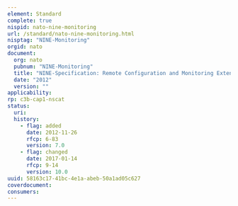 ```yaml
---
element: Standard
complete: true
nispid: nato-nine-monitoring
url: /standard/nato-nine-monitoring.html
nisptag: "NINE-Monitoring"
orgid: nato
document:
  org: nato
  pubnum: "NINE-Monitoring"
  title: "NINE-Specification: Remote Configuration and Monitoring Extension, v.1.0.3"
  date: "2012"
  version: ""
applicability:
rp: c3b-cap1-nscat
status:
  uri: 
  history: 
    - flag: added
      date: 2012-11-26
      rfcp: 6-83
      version: 7.0
    - flag: changed
      date: 2017-01-14
      rfcp: 9-14
      version: 10.0
uuid: 58163c17-41bc-4e1a-abeb-50a1ad05c627
coverdocument:
consumers:
---
```

